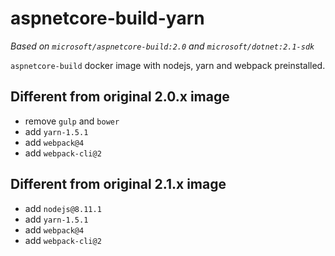 # aspnetcore-build-yarn

*Based on `microsoft/aspnetcore-build:2.0` and `microsoft/dotnet:2.1-sdk`*

`aspnetcore-build` docker image with nodejs, yarn and webpack preinstalled.

## Different from original 2.0.x image

- remove `gulp` and `bower`
- add `yarn-1.5.1`
- add `webpack@4`
- add `webpack-cli@2`

## Different from original 2.1.x image

- add `nodejs@8.11.1`
- add `yarn-1.5.1`
- add `webpack@4`
- add `webpack-cli@2`
